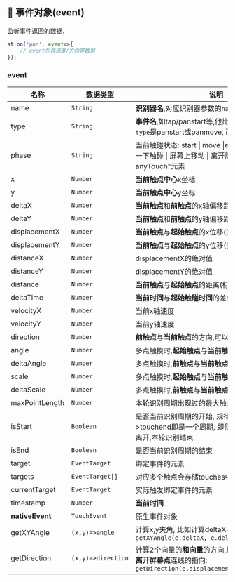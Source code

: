 ## :lollipop: 事件对象(event)
监听事件返回的数据.


```javascript
at.on('pan', event=>{
    // event包含速度/方向等数据
});
```

### event
|名称|数据类型|说明|
|-|-|-|
|name|`String`|**识别器名**,对应识别器参数的`name`|
|type|`String`|**事件名**,如tap/panstart等,他比`name`字段范围大,如:当`type`是panstart或panmove, 而`name`返回的都是pan|
|phase|`String`|当前触碰状态: start \| move \|end \| cancel对应: 第一下触碰 \| 屏幕上移动 \| 离开屏幕 \| 非正常离开 \"可anyTouch\"元素 |
|x|`Number`|**当前触点中心**x坐标|
|y|`Number`|**当前触点中心**y坐标|
|deltaX|`Number`|**当前触点**和**前触点**的x轴偏移距离|
|deltaY|`Number`|**当前触点**和**前触点**的y轴偏移距离|
|displacementX|`Number`|**当前触点**与**起始触点**的x位移(矢量)|
|displacementY|`Number`|**当前触点**与**起始触点**的y位移(矢量)|
|distanceX|`Number`|displacementX的绝对值|
|distanceY|`Number`|displacementY的绝对值|
|distance|`Number`|**当前触点**与**起始触点**的距离(标量)|
|deltaTime|`Number`|**当前时间**与**起始触碰时间**的差值|
|velocityX|`Number`|当前x轴速度|
|velocityY|`Number`|当前y轴速度|
|direction|`Number`|**前触点**与**当前触点**的方向,可以理解为瞬时方向|
|angle|`Number`|多点触摸时,**起始触点**与**当前触点**的旋转角度|
|deltaAngle|`Number`|多点触摸时,**前触点**与**当前触点**的旋转角度|
|scale|`Number`|多点触摸时,**起始触点**与**当前触点**的缩放比例|
|deltaScale|`Number`|多点触摸时,**前触点**与**当前触点**的缩放比例|
|maxPointLength|`Number`|本轮识别周期出现过的最大触点数|
|isStart|`Boolean`|是否当前识别周期的开始, 规律为从touchstart->touchend即是一个周期, 即便多点触碰, 有一个点离开,本轮识别结束|
|isEnd|`Boolean`|是否当前识别周期的结束|
|target|`EventTarget`|绑定事件的元素|
|targets|`EventTarget[]`|对应多个触点会存储touches中的每一个target|
|currentTarget|`EventTarget`|实际触发绑定事件的元素|
|timestamp|`Number`|**当前时间**|
|**nativeEvent**|`TouchEvent`|原生事件对象|
|getXYAngle|`(x,y)=>angle`|计算x,y夹角, 比如计算deltaX与deltaY形成的夹角: `getXYAngle(e.deltaX, e.deltaY)`|
|getDirection|`(x,y)=>direction`|计算2个向量的**和向量**的方向,比如计算**开始接触点**和**离开屏幕点**连线的指向: `getDirection(e.displacementX,e.displacementY)`|

